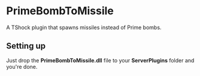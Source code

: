 # PrimeBombToMissile
A TShock plugin that spawns missiles instead of Prime bombs.

## Setting up
Just drop the **PrimeBombToMissile.dll** file to your **ServerPlugins** folder and you're done.

